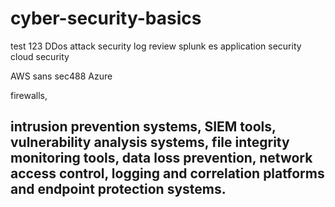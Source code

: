 # cyber-security-basics

test 123
DDos attack 
security log review
splunk es
application security
 cloud security 

AWS
sans sec488
Azure

firewalls, 
## intrusion prevention systems, SIEM tools, vulnerability analysis systems, file integrity monitoring tools, data loss prevention, network access control, logging and correlation platforms and endpoint protection systems.

